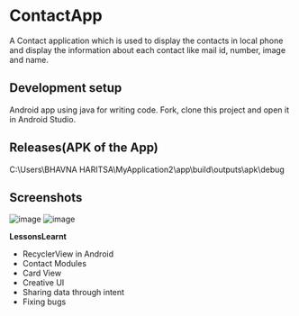 # ContactApp
A Contact application which is used to display the contacts in local phone and display the information about each contact like mail id, number, image and name.


## Development setup
Android app using java for writing code. Fork, clone this project and open it in Android Studio.  

## Releases(APK of the App)
C:\Users\BHAVNA HARITSA\MyApplication2\app\build\outputs\apk\debug


## Screenshots
![image](https://user-images.githubusercontent.com/37215508/56849031-e55b4a00-690c-11e9-94e1-a3161ef90c70.png)   ![image](https://user-images.githubusercontent.com/37215508/56849071-8ba74f80-690d-11e9-9311-4856a33816a1.png)

**LessonsLearnt**
* RecyclerView in Android
* Contact Modules
* Card View
* Creative UI
* Sharing data through intent
* Fixing bugs
